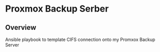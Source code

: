 # Proxmox Backup Serber

## Overview

Ansible playbook to template CIFS connection onto my Promxox Backup Server
